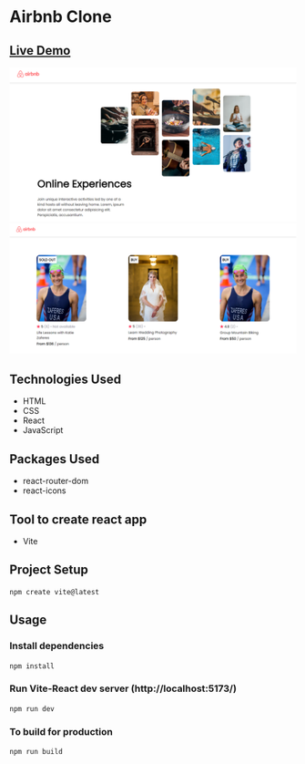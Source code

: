 # Airbnb Clone

## <a href='https://superb-choux-e973a2.netlify.app/' target="_blank">Live Demo</a>

<img src="https://github.com/zumr01/haslogics-internship/blob/main/scrimba-learn-react/projects/airbnb_clone/airbnb_img.png" alt="Demo image"/>
<img src="https://github.com/zumr01/haslogics-internship/blob/main/scrimba-learn-react/projects/airbnb_clone/airbnb_img1.png" alt="Demo image"/>

## Technologies Used

- HTML
- CSS
- React
- JavaScript

## Packages Used

- react-router-dom
- react-icons

## Tool to create react app

- Vite

## Project Setup

```
npm create vite@latest
```

## Usage

### Install dependencies

```
npm install
```

### Run Vite-React dev server (http://localhost:5173/)

```
npm run dev
```

### To build for production

```
npm run build
```
